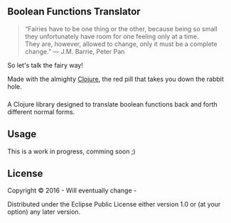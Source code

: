 ## Boolean Functions Translator

> “Fairies have to be one thing or the other,
> because being so small they unfortunately have room for one feeling only at a time.  
> They are, however, allowed to change, only it must be a complete change.”
>  ― J.M. Barrie, Peter Pan

So let's talk the fairy way!

Made with the almighty [Clojure](http://clojure.org/), the red pill that takes you down the rabbit hole.


###  

A Clojure library designed to translate boolean functions back and forth different normal forms.

## Usage

This is a work in progress, comming soon ;)

## License

Copyright © 2016 - Will eventually change -

Distributed under the Eclipse Public License either version 1.0 or (at
your option) any later version.
